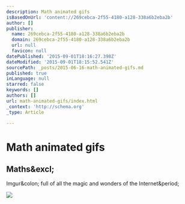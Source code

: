 ```yaml
---
description: Math animated gifs
isBasedOnUrl: 'content://269cebca-2f55-4180-a128-338a6b2eba2b'
author: []
publisher:
  name: 269cebca-2f55-4180-a128-338a6b2eba2b
  domain: 269cebca-2f55-4180-a128-338a6b2eba2b
  url: null
  favicon: null
datePublished: '2015-09-01T18:16:27.398Z'
dateModified: '2015-09-01T18:15:52.541Z'
sourcePath: _posts/2015-06-16-math-animated-gifs.md
published: true
inLanguage: null
starred: false
keywords: []
authors: []
url: math-animated-gifs/index.html
_context: 'http://schema.org'
_type: Article

---
```

# Math animated gifs

<article style=""><h1>Maths&amp;excl;</h1><p>Imgur&amp;colon; full of all the magic and wonders of the Internet&amp;period;</p><img src="http://i.imgur.com/Wmd5oL8.jpg?fb" /></article>